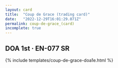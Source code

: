 ```yaml
---
layout: card
title:  "Coup de Grace (trading card)"
date:   "2022-12-29T16:01:29.071Z"
permalink: coup-de-grace_(card)
incomplete: true
---
```


## DOA 1st &middot; EN-077 SR

{% include templates/coup-de-grace-doa1e.html %}

